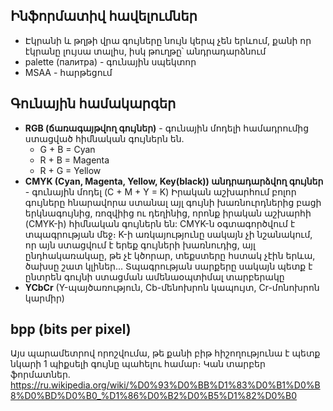 ## Ինֆորմատիվ հավելումներ
*  Էկրանի և թղթի վրա գույները նույն կերպ չեն երևում, քանի որ էկրանը լույսա տալիս, իսկ թուղթը՝ անդրադարձնում
* palette (палитра) - գունային սպեկտոր
* MSAA - հարթեցում
## Գունային համակարգեր
* **RGB (ճառագայթվող գույներ)** -  գունային մոդելի համադրումից ստացված հիմնական գույներն են․
    * G + B = Cyan
    * R + B = Magenta
    * R + G = Yellow
* **CMYK (Cyan, Magenta, Yellow, Key(black)) անդրադարձվող գույներ** - գունային մոդել (C + M + Y = K)
Իրական աշխարհում բոլոր գույները հնարավորա ստանալ այլ գույնի խառնուրդներից բացի երկնագույնից, ռոզվիից ու դեղինից, որոնք իրական աշխարհի (CMYK-ի) հիմնական գույներն են: CMYK-ն օգտագործվում է տպագրության մեջ։ K-ի առկայությունը սակայն չի նշանակում, որ այն ստացվում է երեք գույների խառնուդից, այլ ընդհակառակաը, թե չէ կծորար, տեքստերը հստակ չէին երևա, ծախսը շատ կլիներ․․․ Տպագրության սարքերը սակայն պետք է ընտրեն գույնի ստացման ամենաօպտիմալ տարբերակը
* **YCbCr** (Y-պայծառություն, Cb-մենոխրոն կապույտ, Cr-մոնոխրոն կարմիր)
## bpp (bits per pixel)
Այս պարամետրով որոշվումա, թե քանի բիթ հիշողությունա է պետք նկարի 1 պիքսելի գույնը պահելու համար։ Կան տարբեր ֆորմատներ․
https://ru.wikipedia.org/wiki/%D0%93%D0%BB%D1%83%D0%B1%D0%B8%D0%BD%D0%B0_%D1%86%D0%B2%D0%B5%D1%82%D0%B0